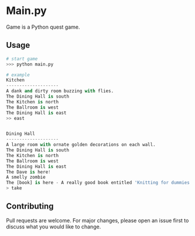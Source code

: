 # Main.py

Game is a Python quest game.

## Usage

```python
# start game
>>> python main.py

# example
Kitchen
--------------------
A dank and dirty room buzzing with flies.
The Dining Hall is south
The Kitchen is north
The Ballroom is west
The Dining Hall is east
>> east


Dining Hall
--------------------
A large room with ornate golden decorations on each wall.
The Dining Hall is south
The Kitchen is north
The Ballroom is west
The Dining Hall is east
The Dave is here!
A smelly zombie
The [book] is here - A really good book entitled 'Knitting for dummies'
> take
```

## Contributing
Pull requests are welcome. For major changes, please open an issue first to discuss what you would like to change.
